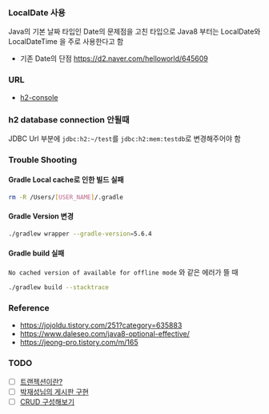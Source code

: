### LocalDate 사용
Java의 기본 날짜 타입인 Date의 문제점을 고친 타입으로 Java8 부터는 LocalDate와 LocalDateTime 을 주로 사용한다고 함

- 기존 Date의 단점 https://d2.naver.com/helloworld/645609
### URL
- [h2-console](http://localhost:8080/h2-console/login.do?jsessionid=5136b3d26e67e51526441f8ced8c3ece) 


### h2 database connection 안될때
JDBC Url 부분에 `jdbc:h2:~/test`를 `jdbc:h2:mem:testdb`로 변경해주어야 함

### Trouble Shooting
#### Gradle Local cache로 인한 빌드 실패

```bash
rm -R /Users/[USER_NAME]/.gradle
```

#### Gradle Version 변경

```bash
./gradlew wrapper --gradle-version=5.6.4
```

#### Gradle build 실패
`No cached version of available for offline mode` 와 같은 에러가 뜰 때

```bash
./gradlew build --stacktrace
```

### Reference
- https://jojoldu.tistory.com/251?category=635883
- https://www.daleseo.com/java8-optional-effective/
- https://jeong-pro.tistory.com/m/165


### TODO
- [ ] [트랜젝션이란?](http://springmvc.egloos.com/495798)
- [ ] [박재성님의 게시판 구현](https://www.youtube.com/watch?v=JUKehW-c484&list=PLqaSEyuwXkSppQAjwjXZgKkjWbFoUdNXC)
- [ ] [CRUD 구성해보기](http://millky.com/@origoni/post/1100?language=ko_kr)